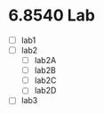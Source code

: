 # 6.8540 Lab
- [ ] lab1
- [ ] lab2
    - [ ] lab2A
    - [ ] lab2B
    - [ ] lab2C
    - [ ] lab2D
- [ ] lab3